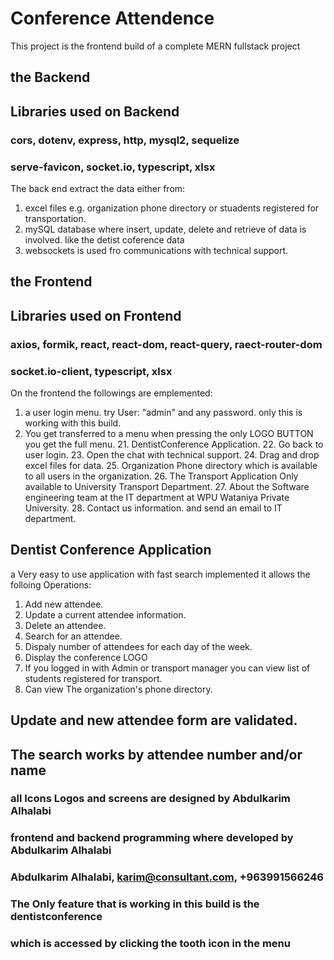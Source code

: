 # Conference Attendence

This project is the frontend build of a complete  MERN fullstack project 


## the Backend

## Libraries used on Backend
### cors, dotenv, express, http, mysql2, sequelize
### serve-favicon, socket.io, typescript, xlsx

The back end extract the data either from:
1. excel files e.g. organization phone directory or stuadents registered for transportation.
2. mySQL database where insert, update, delete and retrieve of data is involved. like the detist coference data
3. websockets is used fro communications with technical support.

## the Frontend

## Libraries used on Frontend
### axios, formik, react, react-dom, react-query, raect-router-dom
### socket.io-client, typescript, xlsx

On the frontend the followings are emplemented:
1. a user login menu. try User: "admin" and any password. only this is working with this build. 
2. You get transferred to a menu when pressing the only LOGO BUTTON you get the full menu.
    21. DentistConference Application.
    22. Go back to user login.
    23. Open the chat with technical support.
    24. Drag and drop excel files for data.
    25. Organization Phone directory which is available to all users in the organization.
    26. The Transport Application Only available to University Transport Department.
    27. About the Software engineering team at the IT department at WPU Wataniya Private University.
    28. Contact us information. and send an email to IT department.

## Dentist Conference Application

a Very easy to use application with fast search implemented
it allows the folloing Operations:

1. Add new attendee.
2. Update a current attendee information.
3. Delete an attendee.
4. Search for an attendee.
5. Dispaly number of attendees for each day of the week.
6. Display the conference LOGO
7. If you logged in with Admin or transport manager you can view list of students registered for transport.
8. Can view The organization's phone directory.

## Update and new attendee form are validated.
## The search works by attendee number and/or name

### all Icons Logos and screens are designed by Abdulkarim Alhalabi 
### frontend and backend programming where developed by Abdulkarim Alhalabi
### Abdulkarim Alhalabi, karim@consultant.com, +963991566246

### The Only feature that is working in this build is the dentistconference
### which is accessed by clicking the tooth icon in the menu




